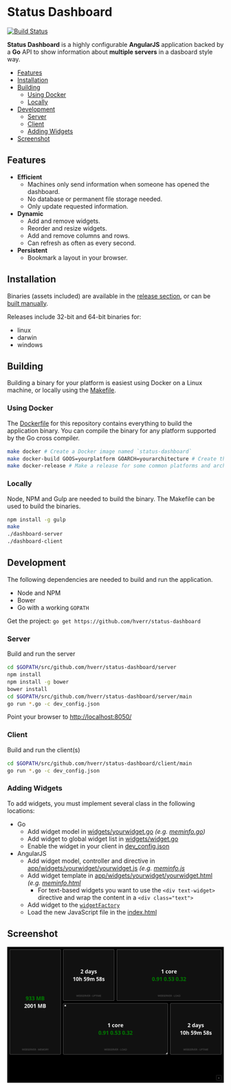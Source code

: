 # Status Dashboard
[![Build Status](https://travis-ci.org/hverr/status-dashboard.svg?branch=master)](https://travis-ci.org/hverr/status-dashboard)

**Status Dashboard** is a highly configurable **AngularJS** application backed by a **Go** API to show information about **multiple servers** in a dasboard style way.

 - [Features](#features)
 - [Installation](#installation)
 - [Building](#building)
   - [Using Docker](#using-docker)
   - [Locally](#locally)
 - [Development](#development)
   - [Server](#server)
   - [Client](#client)
   - [Adding Widgets](#adding-widgets)
 - [Screenshot](#screenshot)

## Features

 - **Efficient**
   - Machines only send information when someone has opened the dashboard.
   - No database or permanent file storage needed.
   - Only update requested information.
 - **Dynamic**
   - Add and remove widgets.
   - Reorder and resize widgets.
   - Add and remove columns and rows.
   - Can refresh as often as every second.
 - **Persistent**
   - Bookmark a layout in your browser.

## Installation
Binaries (assets included) are available in the [release section](https://github.com/hverr/status-dashboard/releases), or can be [built manually](#building).

Releases include 32-bit and 64-bit binaries for:
 - linux
 - darwin
 - windows

## Building
Building a binary for your platform is easiest using Docker on a Linux machine, or locally using the [Makefile](Makefile).

### Using Docker
The [Dockerfile](Dockerfile) for this repository contains everything to build the application binary. You can compile the binary for any platform supported by the Go cross compiler.

```sh
make docker # Create a Docker image named `status-dashboard`
make docker-build GOOS=yourplatform GOARCH=yourarchitecture # Create the binary
make docker-release # Make a release for some common platforms and architectures
```

### Locally
Node, NPM and Gulp are needed to build the binary. The Makefile can be used to build the binaries.

```sh
npm install -g gulp
make
./dashboard-server
./dashboard-client
```

## Development
The following dependencies are needed to build and run the application.

  - Node and NPM
  - Bower
  - Go with a working `GOPATH`

Get the project: `go get https://github.com/hverr/status-dashboard`

### Server

Build and run the server

```sh
cd $GOPATH/src/github.com/hverr/status-dashboard/server
npm install
npm install -g bower
bower install
cd $GOPATH/src/github.com/hverr/status-dashboard/server/main
go run *.go -c dev_config.json
```

Point your browser to [http://localhost:8050/](http://localhost:8050)

### Client

Build and run the client(s)

```sh
cd $GOPATH/src/github.com/hverr/status-dashboard/client/main
go run *.go -c dev_config.json
```

### Adding Widgets

To add widgets, you must implement several class in the following locations:

 - Go
   - Add widget model in [widgets/yourwidget.go](widgets/) *(e.g. [meminfo.go](widgets/meminfo.go))*
   - Add widget to global widget list in [widgets/widget.go](widgets/widget.go)
   - Enable the widget in your client in [dev_config.json](client/main/dev_config.json)
 - AngularJS
   - Add widget model, controller and directive in [app/widgets/yourwidget/yourwidget.js](app/widgets) *(e.g. [meminfo.js](app/widgets/meminfo/meminfo.js)*
   - Add widget template in [app/widgets/yourwidget/yourwidget.html](app/widgets) *(e.g. [meminfo.html](app/widgets/meminfo/meminfo.html)*
     - For text-based widgets you want to use the `<div text-widget>` directive and wrap the content in a `<div class="text">`
   - Add widget to the [`widgetFactory`](app/widgets/services.js)
   - Load the new JavaScript file in the [index.html](app/index.html)

## Screenshot
![Screenshot](screenshot.png)
